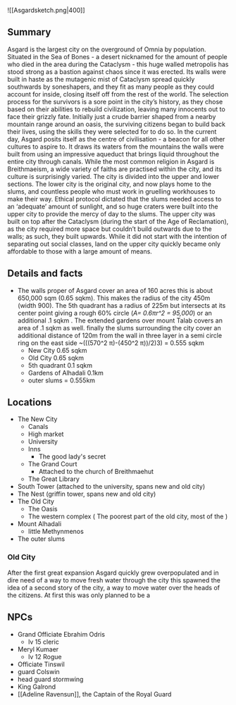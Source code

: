 ![[Asgardsketch.png|400]]
## Summary
Asgard is the largest city on the overground of Omnia by population. Situated in the Sea of Bones - a desert nicknamed for the amount of people who died in the area during the Cataclysm - this huge walled metropolis has stood strong as a bastion against chaos since it was erected. Its walls were built in haste as the mutagenic mist of Cataclysm spread quickly southwards by soneshapers, and they fit as many people as they could account for inside, closing itself off from the rest of the world. The selection process for the survivors is a sore point in the city’s history, as they chose based on their abilities to rebuild civilization, leaving many innocents out to face their grizzly fate. Initially just a crude barrier shaped from a nearby mountain range around an oasis, the surviving citizens began to build back their lives, using the skills they were selected for to do so. 
	In the current day, Asgard posits itself as the centre of civilisation - a beacon for all other cultures to aspire to. It draws its waters from the mountains the walls were built from using an impressive aqueduct that brings liquid throughout the entire city through canals. While the most common religion in Asgard is Breithmaeism, a wide variety of faiths are practised within the city, and its culture is surprisingly varied. 
	The city is divided into the upper and lower sections. The lower city is the original city, and now plays home to the slums, and countless people who must work in gruelling  workhouses to make their way. Ethical protocol dictated that the slums needed access to an ‘adequate’ amount of sunlight, and so huge craters were built into the upper city to provide the mercy of day to the slums. The upper city was built on top after the Cataclysm (during the start of the Age of Reclamation), as the city required more space but couldn’t build outwards due to the walls; as such, they built upwards. While it did not start with the intention of separating out social classes, land on the upper city quickly became only affordable to those with a large amount of means. 


## Details and facts
- The walls proper of Asgard cover an area of 160 acres this is about 650,000 sqm (0.65 sqkm). This makes the radius of the city 450m (width 900). The 5th quadrant has a radius of  225m but intersects at its center point giving a rough 60% circle (*A= 0.6πr^2 = 95,000*) or an additional .1 sqkm . The extended gardens over mount Talab covers an area of .1 sqkm as well. finally the slums surrounding the city cover an additional distance of 120m from the wall in three layer in a semi circle ring on the east side ~(((570^2 π)-(450^2 π))/2)3) = 0.555 sqkm
	- New City 0.65 sqkm
	- Old City 0.65 sqkm
	- 5th quadrant 0.1 sqkm
	- Gardens of Alhadali 0.1km
	- outer slums = 0.555km
## Locations
- The New City
	- Canals
	- High market
	- University
	- Inns
		- The good lady's secret
	- The Grand Court
		- Attached to the church of Breithmaehut
	- The Great Library
- South Tower (attached to the university, spans new and old city)
- The Nest (griffin tower, spans new and old city)
- The Old City
	- The Oasis
	- The western complex ( The poorest part of the old city, most of the )
- Mount Alhadali
	- little Methynmenos
- The outer slums
### Old City
After the first great expansion Asgard quickly grew overpopulated and in dire need of a way to move fresh water through the city this spawned the idea of a second story of the city, a way to move water over the heads of the citizens. At first this was only planned to be a 


## NPCs
- Grand Officiate Ebrahim Odris 
	- lv 15 cleric
- Meryl Kumaer
	- lv 12 Rogue
- Officiate Tinswil
- guard Colswin
- head guard stormwing
- King Galrond
- [[Adeline Ravensun]], the Captain of the Royal Guard
